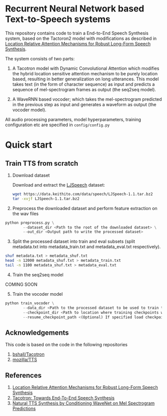 # Recurrent Neural Network based Text-to-Speech systems

This repository contains code to train a End-to-End Speech Synthesis system, based on the Tactoron2 model with modifications as described in [Location Relative Attention Mechanisms for Robust Long-Form Speech Synthesis](https://arxiv.org/pdf/1910.10288.pdf).
 
The system consists of two parts:

1. A Tacotron model with Dynamic Convolutional Attention which modifies the hybrid location sensitive attention mechanism to be purely location based, resulting in better generalization on long utterances. This model takes text (in the form of character sequence) as input and predicts a sequence of mel-spectrogram frames as output (the seq2seq model).

2. A WaveRNN based vocoder; which takes the mel-spectrogram predicted in the previous step as input and generates a waveform as output (the vocoder model).

All audio processing parameters, model hyperparameters, training configuration etc are specified in `config/config.py`
# Quick start

## Train TTS from scratch
1. Download dataset

   Download and extract the [LJSpeech](https://keithito.com/LJ-Speech-Dataset/) dataset:
		
   ```bash
   wget https://data.keithito.com/data/speech/LJSpeech-1.1.tar.bz2
   tar -xvjf LJSpeech-1.1.tar.bz2
   ```  

2. Preprocess the downloaded dataset and perform feature extraction on the wav files

```python
python preprocess.py \
        --dataset_dir <Path to the root of the downloaded dataset> \
        --out_dir <Output path to write the processed dataset>
```

3. Split the processed dataset into train and eval subsets (split metadata.txt into metadata\_train.txt and metadata\_eval.txt respectively).
		
```bash
shuf metadata.txt > metadata_shuf.txt
head -n 12000 metadata_shuf.txt > metadata_train.txt
tail -n 1100 metadata_shuf.txt > metadata_eval.txt
```

4. Train the seq2seq model

COMING SOON

5. Train the vocoder model

```python
python train_vocoder \
        --data_dir <Path to the processed dataset to be used to train the model> \
        --checkpoint_dir <Path to location where training checkpoints will be saved> \
        --resume_checkpoint_path <(Optional) If specified load checkpoint from path and resume training from that point>
```
    

## Acknowledgements

This code is based on the code in the following repositories
1. [bshall/Tacotron](https://github.com/bshall/Tacotron)
2. [mozilla/TTS](https://github.com/mozilla/TTS)

## References

1. [Location Relative Attention Mechanisms for Robust Long-Form Speech Synthesis](https://arxiv.org/pdf/1910.10288.pdf)
2. [Tacotron: Towards End-To-End Speech Synthesis](https://arxiv.org/pdf/1703.10135.pdf)
3. [Natural TTS Synthesis by Conditioning WaveNet on Mel Spectrogram Predictions](https://arxiv.org/pdf/1712.05884.pdf)
